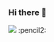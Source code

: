 ### Hi there 👋
<img src="https://capsule-render.vercel.app/api?type=waving&color=auto&height=200&section=header&text=YUBIN&fontSize=90" />
:pencil2:
<!--
**cybin050300/cybin050300** is a ✨ _special_ ✨ repository because its `README.md` (this file) appears on your GitHub profile.

Here are some ideas to get you started:

- 🔭 I’m currently working on ...
- 🌱 I’m currently learning ...
- 👯 I’m looking to collaborate on ...
- 🤔 I’m looking for help with ...
- 💬 Ask me about ...
- 📫 How to reach me: ...
- 😄 Pronouns: ...
- ⚡ Fun fact: ...
-->
